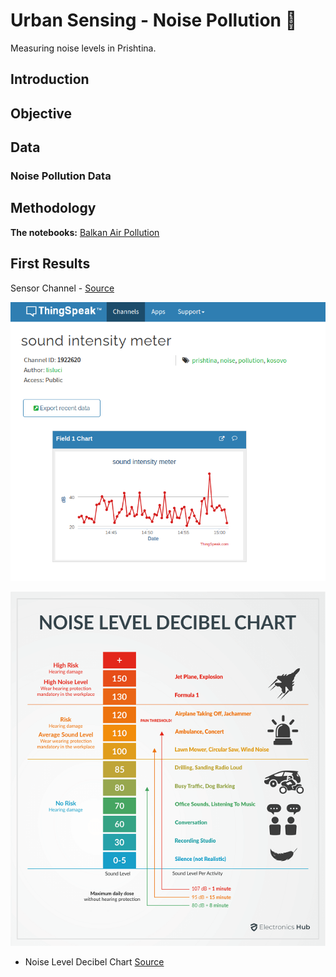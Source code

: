 # Urban Sensing - Noise Pollution :closed_book:

Measuring noise levels in Prishtina.

## Introduction

## Objective

## Data
### Noise Pollution Data

## Methodology 

**The notebooks:** [Balkan Air Pollution](https://github.com/sepse/COVAir-Balkans/blob/main/balkan_pollution.ipynb)

## First Results

Sensor Channel - [Source](https://thingspeak.com/channels/1922620)

![noisePRI](https://github.com/sepse/Noise-Pollution-Prishtina/blob/main/Graphics/noisePRI.png)

![noiseLevel](https://github.com/sepse/Noise-Pollution-Prishtina/blob/main/Graphics/NOISE-LEVEL-DECIBEL-CHART.png)
- Noise Level Decibel Chart [Source](https://www.electronicshub.org/noise-level-decibels-chart/)
